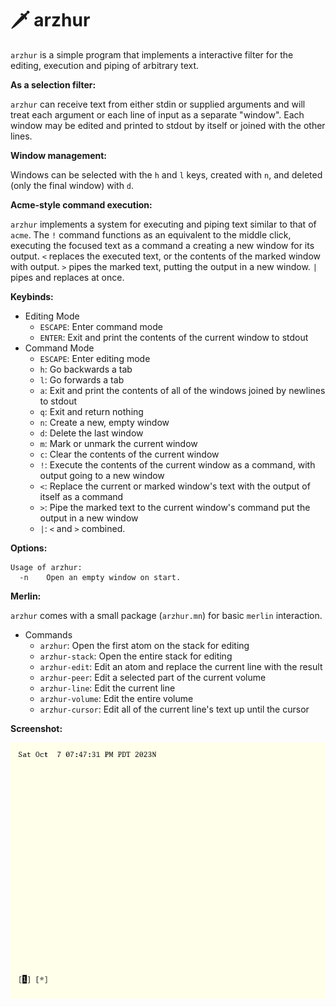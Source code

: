 # 🗡 arzhur

`arzhur` is a simple program that implements a interactive filter for the editing, execution and piping of arbitrary text.

**As a selection filter:**

`arzhur` can receive text from either stdin or supplied arguments and will treat each argument or each line of input as a separate "window". Each window may be edited and printed to stdout by itself or joined with the other lines.

**Window management:**

Windows can be selected with the `h` and `l` keys, created with `n`, and deleted (only the final window) with `d`.

**Acme-style command execution:**

`arzhur` implements a system for executing and piping text similar to that of `acme`. The `!` command functions as an equivalent to the middle click, executing the focused text as a command a creating a new window for its output. `<` replaces the executed text, or the contents of the marked window with output. `>` pipes the marked text, putting the output in a new window. `|` pipes and replaces at once.

**Keybinds:**

* Editing Mode
	- `ESCAPE`: Enter command mode
	- `ENTER`: Exit and print the contents of the current window to stdout
* Command Mode
	- `ESCAPE`: Enter editing mode
	- `h`: Go backwards a tab
	- `l`: Go forwards a tab
	- `a`: Exit and print the contents of all of the windows joined by newlines to stdout
	- `q`: Exit and return nothing
	- `n`: Create a new, empty window
	- `d`: Delete the last window
	- `m`: Mark or unmark the current window
	- `c`: Clear the contents of the current window
	- `!`: Execute the contents of the current window as a command, with output going to a new window
	- `<`: Replace the current or marked window's text with the output of itself as a command
	- `>`: Pipe the marked text to the current window's command put the output in a new window
	- `|`: `<` and `>` combined.

**Options:**

```
Usage of arzhur:
  -n	Open an empty window on start.
```

**Merlin:**

`arzhur` comes with a small package (`arzhur.mn`) for basic `merlin` interaction.

* Commands
	- `arzhur`: Open the first atom on the stack for editing
	- `arzhur-stack`: Open the entire stack for editing
	- `arzhur-edit`: Edit an atom and replace the current line with the result
	- `arzhur-peer`: Edit a selected part of the current volume
	- `arzhur-line`: Edit the current line
	- `arzhur-volume`: Edit the entire volume
	- `arzhur-cursor`: Edit all of the current line's text up until the cursor

**Screenshot:**

![arzhur editing the output of the date command](in-use.png "arzhur editing the output of the date command")